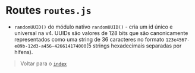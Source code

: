 # Routes `routes.js`

- `randomUUID()` do módulo nativo `randomUUID()` - cria um id único e universal na v4. UUIDs são valores de 128 bits que são canonicamente representados como uma string de 36 caracteres no formato `123e4567-e89b-12d3-a456-426614174000`(5 strings hexadecimais separadas por hífens).

> Voltar para o [`index`](../index.md)
